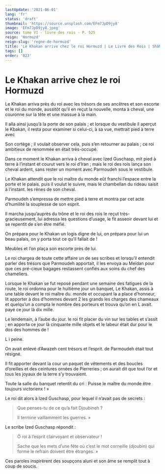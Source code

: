 ```yaml
---
lastUpdate: '2021-06-01'
lang: 'fr'
status: 'draft'
thumbnail: 'https://source.unsplash.com/EFm7JpD9jy8'
image: 'EFm7JpD9jy8.jpeg'
source: tome VI - livre des rois - P. 525
reign: 'Hormuzd'
reign-slug: 'regne-de-hormuzd'
title: 'Le Khakan arrive chez le roi Hormuzd | Le Livre des Rois | Shâhnâmeh'
tags: []
order: '023'
---
```


<!-- LTeX: language=fr -->

# Le Khakan arrive chez le roi Hormuzd

Le Khakan arriva près du roi avec les trésors de ses ancêtres et son escorte et le roi du monde, aussitôt qu’il en reçut la nouvelle, monta à cheval, une couronne sur la tête et une massue à la main.

Il alla ainsi jusqu’à la porte de son palais ; et lorsque du vestibule il aperçut le Kbakan, il resta pour examiner si celui-ci, à sa vue, mettrait pied à terre avec

Son cortège ; il voulait observer cela, puis s’en retourner au palais ; ce roi ambitieux de renommée en était très-occupé.

Dans ce moment le Khakan arriva à cheval avec Ized Guschasp, mit pied à terre à l’instant et courut vers le roi d’Iran ; mais le roi des rois lança son cheval ardent, sans rester un moment avec Parmoudeh sous le vestibule.

Le Khakan attendit que le roi maître du monde eût franchi l’espace entre la porte et le palais. puis il voulut le suivre, mais le chambellan du rideau saisit à l’instant. les rênes de son cheval.

Parmoudeh s’empressa de mettre pied à terre et montra par cet acte d’humilité la souplesse de son esprit.

Il marcha jusqu’auprès du trône et le roi des rois le reçut très-gracieusement, lui adressa les questions d’usage, le fit asseoir devant lui et se repentit de s’en être méfié.

On prépara pour le Khakan un logis digne de lui, on prépara pour lui un beau palais, on y porta tout ce qu’il fallait de !

Meubles et l’on plaça son escorte près de lui.

Le roi chargea de toute cette affaire un de ses scribes et lorsqu’il entendit parler des trésors que Parmoudeh apportait, il les envoya au Meïdan pour que ces pré-cieux bagages restassent confiés aux soins du chef des chameliers.

Lorsque le Khakan se fut reposé pendant une semaine des fatigues de la route, le roi ordonna pour le huitième jour un banquet, Le Khakan, assis à une table devant le roi maître du. monde et occupant la a place d’honneur, lit apporter à dos d’hommes devant
2 les grands les charges des chameaux et quelqu’un a compta le nombre des porteurs et trouva qu’on en L avait. payé ce jour là dix mille.

Le lendemain, à l’aube du jour. le roi fit placer du vin sur les tables et s’assit ; en apporta ce jour là cinquante mille objets et le labeur était dur pour le dos des hommes de !

L i
peine.

On avait enlevé d’Awazeh cent trésors et l’esprit. de Parmoudeh était tout résigné.

Il fit apporter devant la cour un paquet de vêtements et des boucles d’oreilles et des ceintures ornées de Pierreries ; on aurait dit que tout l’or et tous les joyaux de la terre s’y trouvaient.

Toute la salle du banquet retentit du cri : Puisse le maître du monde être toujours victorienx ! »

Le roi dit alors à Ized Guschasp, pour lequel il n’avait pas de secrets :

> Que penses-tu de ce qu’a fait Djoubineh ?
>
> Il termine vaillamment les guerres. »

Le scribe Ized Guschasp répondit :

> Ô roi à l’esprit clairvoyant et observateur !
>
> Sache que les mets d’une fête où c’est le mot corneille (djoubin)
qui forme le refrain doivent être étranges. »

Ces paroles inspirèrent des soupçons aluni et son âme se remplit tout à coup de soucis.
